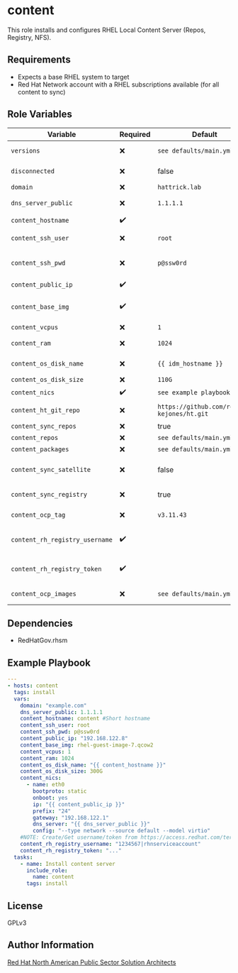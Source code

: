 content
=========

This role installs and configures RHEL Local Content Server (Repos, Registry, NFS).

Requirements
------------

- Expects a base RHEL system to target
- Red Hat Network account with a RHEL subscriptions available (for all content to sync)

Role Variables
--------------

| Variable        | Required | Default  | Description                                                                                                                                                                                                                                     |
| --------------- | -------- | -------- | ----------------------------------------------------------------------------------------------------------------------------------------------------------------------------------------------------------------------------------------------- |
| `versions` | :x:      | ```see defaults/main.yml``` | Dictionary of Red Hat product versions |
| `disconnected` | :x:      | false | Is this running in a disconnected environment |
| `domain` | :x:      | ```hattrick.lab``` | The domain for the environment |
| `dns_server_public` | :x:      | ```1.1.1.1``` | The default upstream DNS server to use |
| `content_hostname` | :heavy_check_mark:      |  | The short hostname |
| `content_ssh_user` | :x:      | ```root``` | The default user to use for SSH access |
| `content_ssh_pwd` | :x:      | ```p@ssw0rd``` | The default password to use for SSH access. Obviously you'd change this :) |
| `content_public_ip` | :heavy_check_mark:      |  | The reachable public IP |
| `content_base_img` | :heavy_check_mark:      |  | Name of the base image located in /var/lib/libvirt/images on the KVM hypervisor |
| `content_vcpus` | :x:      | ```1``` | Number of vCPUS required |
| `content_ram` | :x:      | ```1024``` | Amount of ram required in megabytes |
| `content_os_disk_name` | :x:      | ```{{ idm_hostname }}``` | Name of the OS disk in /var/lib/libvirt/images |
| `content_os_disk_size` | :x:      | ```110G``` | Size of OS disk |
| `content_nics` | :heavy_check_mark:      | ```see example playbook``` | Dictionary of NICs to create |
| `content_ht_git_repo` | :x:      | ```https://github.com/redhat-kejones/ht.git``` | Location of Project Hat Trick repository |
| `content_sync_repos` | :x:      | true | Boolean to sync Red Hat repos |
| `content_repos` | :x:      | ```see defaults/main.yml``` | Dictionary of Repos to enable |
| `content_packages` | :x:      | ```see defaults/main.yml``` | Dictionary of Packages |
| `content_sync_satellite` | :x:      | false | Boolean to sync repos for Satellite (requires Satellite subscription) |
| `content_sync_registry` | :x:      | true | Boolean to sync container images to local registry |
| `content_ocp_tag` | :x:      | ```v3.11.43``` | Tag for versions of OCP images to grab |
| `content_rh_registry_username` | :heavy_check_mark:      |  | Service account username from https://access.redhat.com/terms-based-registry |
| `content_rh_registry_token` | :heavy_check_mark:      |  | Service account token from https://access.redhat.com/terms-based-registry |
| `content_ocp_images` | :x:      | ```see defaults/main.yml``` | Dictionary OCP container images to sync |

Dependencies
------------

- RedHatGov.rhsm

Example Playbook
----------------

```yaml
---
- hosts: content
  tags: install
  vars:
    domain: "example.com"
    dns_server_public: 1.1.1.1
    content_hostname: content #Short hostname
    content_ssh_user: root
    content_ssh_pwd: p@ssw0rd
    content_public_ip: "192.168.122.8"
    content_base_img: rhel-guest-image-7.qcow2
    content_vcpus: 1
    content_ram: 1024
    content_os_disk_name: "{{ content_hostname }}"
    content_os_disk_size: 300G
    content_nics:
      - name: eth0
        bootproto: static
        onboot: yes
        ip: "{{ content_public_ip }}"
        prefix: "24"
        gateway: "192.168.122.1"
        dns_server: "{{ dns_server_public }}"
        config: "--type network --source default --model virtio"
    #NOTE: Create/Get username/token from https://access.redhat.com/terms-based-registry/
    content_rh_registry_username: "1234567|rhnserviceaccount"
    content_rh_registry_token: "..."
  tasks:
    - name: Install content server
      include_role:
        name: content
      tags: install
```

License
-------

GPLv3

Author Information
------------------

[Red Hat North American Public Sector Solution Architects](https://redhatgov.io)
